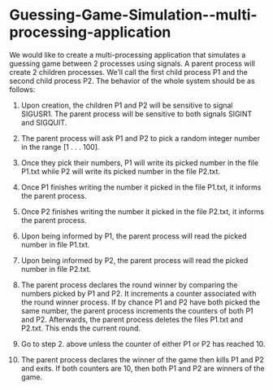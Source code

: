 # Guessing-Game-Simulation--multi-processing-application

 We would like to create a multi-processing application that simulates a guessing game
between 2 processes using signals. A parent process will create 2 children processes. We’ll
call the first child process P1 and the second child process P2.
The behavior of the whole system should be as follows:

1. Upon creation, the children P1 and P2 will be sensitive to signal SIGUSR1. The
   parent process will be sensitive to both signals SIGINT and SIGQUIT.

2. The parent process will ask P1 and P2 to pick a random integer number in the range
   [1 . . . 100].
3. Once they pick their numbers, P1 will write its picked number in the file P1.txt
   while P2 will write its picked number in the file P2.txt.
          
4. Once P1 finishes writing the number it picked in the file P1.txt, it informs the parent
   process.

5. Once P2 finishes writing the number it picked in the file P2.txt, it informs the parent
   process.

6. Upon being informed by P1, the parent process will read the picked number in file
   P1.txt.

7. Upon being informed by P2, the parent process will read the picked number in file
   P2.txt.

8. The parent process declares the round winner by comparing the numbers picked by
   P1 and P2. It increments a counter associated with the round winner process. If by
   chance P1 and P2 have both picked the same number, the parent process increments
   the counters of both P1 and P2. Afterwards, the parent process deletes the files
   P1.txt and P2.txt. This ends the current round.

9. Go to step 2. above unless the counter of either P1 or P2 has reached 10.
 
10. The parent process declares the winner of the game then kills P1 and P2 and exits.
    If both counters are 10, then both P1 and P2 are winners of the game.


